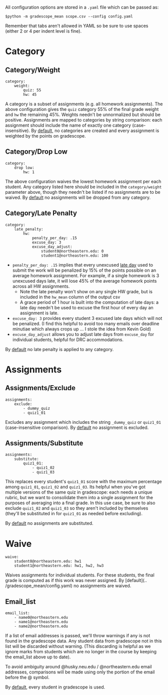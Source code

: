 All configuration options are stored in a `.yaml` file which can be passed as:

    $python -m gradescope_mean scope.csv --config config.yaml

Remember that tabs aren't allowed in YAML so be sure to use spaces (either 2 or 4 per indent level is fine).

# Category
## Category/Weight
    category:
        weight:
            quiz: 55
            hw: 45

A category is a subset of assignments (e.g. all homework assignments).   The above configuration gives the `quiz` category 55% of the final grade weight and `hw` the remaining 45%.  Weights needn't be unnormalized but should be positive.  Assignments are mapped to categories by string comparison: each assignment should include the name of exactly one category (case-insensitive).  By [default](../gradescope_mean/config.yaml), no categories are created and every assignment is weighted by the points on gradescope. 


## Category/Drop Low

    category: 
        drop low:
            hw: 1

The above configuration waives the lowest homework assignment per each 
student.  Any category listed here should be included in the 
`category/weight` parameter above, though they needn't be listed if no 
assignments are to be waived.  By [default](../gradescope_mean/config.yaml) no assignments will be dropped from any category.

## Category/Late Penalty

    category:
        late_penalty:
            hw:
                penalty_per_day: .15
                excuse_day: 3
                excuse_day_adjust:
                    student0@northeastern.edu: 0
                    student1@northeastern.edu: 100

- `penalty_per_day: .15` implies that every unexcused [late day](https://help.gradescope.com/article/ude437e7li-faq-late-submissions) used to submit the work will be penalized by 15% of the points possible on an average homework assignment.  For example, if a single homework is 3 unexcused days late, it will lose 45% of the average homework points across all HW assignments.
  - Note the late penalty won't show on any single HW grade, but is 
    included in the `hw_mean` column of the output csv
  - A grace period of 1 hour is built into the computation of late days: a 
    late day needn't be used to excuse the first hour of every day 
    an assignment is late.
- `excuse_day: 3` provides every student 3 excused late days which will not 
  be penalized.  (I find this helpful to avoid too many emails over 
  deadline minutiae which always crops up ... I stole the idea from Kevin Gold)
- `excuse_day_adjust` allows you to adjust late days from `excuse_day` for individual students, helpful for DRC accommodations.

By [default](../gradescope_mean/config.yaml) no late penalty is applied to any category.

# Assignments

## Assignments/Exclude

    assignments:
        exclude:
            - dummy_quiz
            - quiz1_01

Excludes any assignment which includes the string `_dummy_quiz` or `quiz1_01` (case-insensitive comparison).  By [default](../gradescope_mean/config.yaml) no assignment is excluded.

## Assignments/Substitute
    assignments:
        substitute:
            quiz1_01:
                - quiz1_02
                - quiz1_03

This replaces every student's `quiz1_01` score with the maximum percentage 
among `quiz1_01`, `quiz1_02` and `quiz1_03`.  Its helpful when you've got 
multiple versions of the same quiz in gradescope: each needs a unique 
rubric, but we want to consolidate them into a single assignment for the 
purposes of averaging into a final grade.  In this use case, be sure to also 
exclude `quiz1_02` and `quiz1_03` so they aren't included by themselves (they'll be substituted in for `quiz1_01` as needed before excluding).

By [default](../gradescope_mean/config.yaml) no assignments are substituted.

# Waive

    waive:
        student0@northeastern.edu: hw1
        student1@northeastern.edu: hw1, hw2, hw3

Waives assignments for individual students.  For these students, the 
final grade is computed as if this work was never assigned.  By [default](..
/gradescope_mean/config.yaml) no assignments are waived.

## Email_list

    email_list:
        - name0@northeastern.edu
        - name1@northeastern.edu
        - name2@northeastern.edu

If a list of email addresses is passed, we'll throw warnings if any is not found in the gradescope data.  Any student data from gradescope not in this list will be discarded without warning.  (This discarding is helpful as we ignore marks from students which are no longer in the course by keeping the email_list above up to date).

To avoid ambiguity around @husky.neu.edu / @northeastern.edu email addresses, comparisons will be made using only the portion of the email before the @ symbol.  

By [default](../gradescope_mean/config.yaml), every student in gradescope is used.
